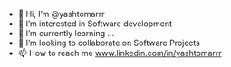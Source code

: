 - 👋 Hi, I’m @yashtomarrr
- 👀 I’m interested in Software development
- 🌱 I’m currently learning ...
- 💞️ I’m looking to collaborate on Software Projects 
- 📫 How to reach me www.linkedin.com/in/yashtomarrr

